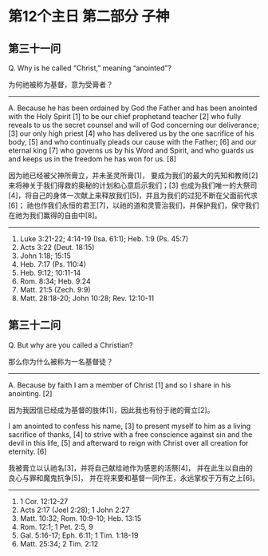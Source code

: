 # 第12个主日 第二部分 子神

## 第三十一问

Q. Why is he called “Christ,” meaning “anointed”?

为何祂被称为基督，意为受膏者？

---

A. Because he has been ordained by God the Father
and has been anointed with the Holy Spirit [1]
to be our chief  prophetand teacher [2]
who fully reveals to us the secret counsel and will of God concerning our deliverance; [3]
our only high priest [4]
who has delivered us by the one sacrifice of his body, [5]
and who continually pleads our cause with the Father; [6]
and our eternal king [7]
who governs us by his Word and Spirit,
and who guards us and keeps us in the freedom he has won for us. [8]

因为祂已经被父神所膏立，并未圣灵所膏[1]，
要成为我们的最大的先知和教师[2]来将神关于我们得救的奥秘的计划和心意启示我们；[3]
也成为我们唯一的大祭司[4]，将自己的身体一次献上来释放我们[5]，并且为我们的过犯不断在父面前代求[6]；
祂也作我们永恒的君王[7]，以祂的道和灵管治我们，并保护我们，保守我们在祂为我们赢得的自由中[8]。

---

1. Luke 3:21-22; 4:14-19 (Isa. 61:1); Heb. 1:9 (Ps. 45:7)
2. Acts 3:22 (Deut. 18:15)
3. John 1:18; 15:15
4. Heb. 7:17 (Ps. 110:4)
5. Heb. 9:12; 10:11-14
6. Rom. 8:34; Heb. 9:24
7. Matt. 21:5 (Zech. 9:9)
8. Matt. 28:18-20; John 10:28; Rev. 12:10-11

## 第三十二问

Q. But why are you called a Christian?

那么你为什么被称为一名基督徒？

---

A. Because by faith I am a member of Christ [1]
and so I share in his anointing. [2]

因为我因信已经成为基督的肢体[1]，因此我也有份于祂的膏立[2]。

I am anointed to confess his name, [3]
to present myself to him as a living sacrifice of thanks, [4]
to strive with a free conscience against sin and the devil in this life, [5]
and afterward to reign with Christ over all creation for eternity. [6]

我被膏立以认祂名[3]，并将自己献给祂作为感恩的活祭[4]，
并在此生以自由的良心与罪和魔鬼抗争[5]，
并在将来要和基督一同作王，永远掌权于万有之上[6]。

---

1. 1 Cor. 12:12-27
2. Acts 2:17 (Joel 2:28); 1 John 2:27
3. Matt. 10:32; Rom. 10:9-10; Heb. 13:15
4. Rom. 12:1; 1 Pet. 2:5, 9
5. Gal. 5:16-17; Eph. 6:11; 1 Tim. 1:18-19
6. Matt. 25:34; 2 Tim. 2:12

